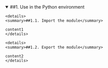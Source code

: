 <details open>
<summary>##1. Use in the Python environment</summary>

	<details>
	<summary>##1.1. Import the module</summary>

	content1
	</details>

	<details>
	<summary>##1.2. Export the module</summary>

	content2
	</details>

</details>
